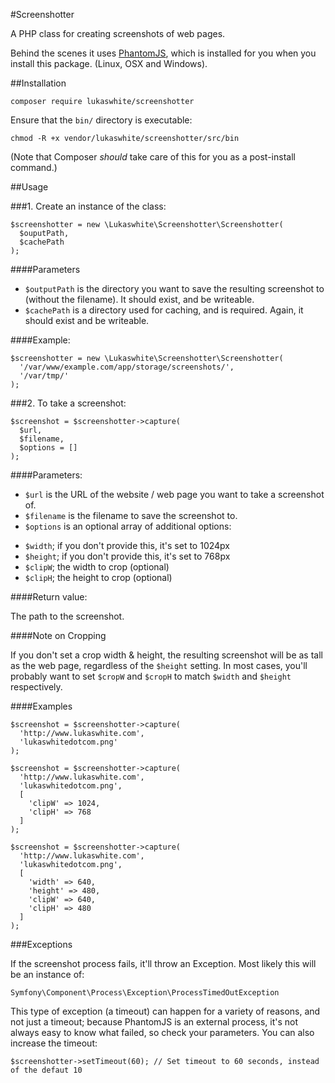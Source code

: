 #Screenshotter

A PHP class for creating screenshots of web pages.

Behind the scenes it uses [PhantomJS](http://phantomjs.org/), which is installed for you when you install this package. (Linux, OSX and Windows).

##Installation

```
composer require lukaswhite/screenshotter
```

Ensure that the `bin/` directory is executable:

```
chmod -R +x vendor/lukaswhite/screenshotter/src/bin
```

(Note that Composer _should_ take care of this for you as a post-install command.)

##Usage

###1. Create an instance of the class:

```
$screenshotter = new \Lukaswhite\Screenshotter\Screenshotter(
  $ouputPath, 
  $cachePath
);
```

####Parameters

* `$outputPath` is the directory you want to save the resulting screenshot to (without the filename). It should exist, and be writeable.
* `$cachePath` is a directory used for caching, and is required. Again, it should exist and be writeable.

####Example:

```
$screenshotter = new \Lukaswhite\Screenshotter\Screenshotter(
  '/var/www/example.com/app/storage/screenshots/',
  '/var/tmp/'
);
```

###2. To take a screenshot:

```
$screenshot = $screenshotter->capture(
  $url, 
  $filename, 
  $options = []
);
```

####Parameters:

* `$url` is the URL of the website / web page you want to take a screenshot of.
* `$filename` is the filename to save the screenshot to.
* `$options` is an optional array of additional options:
- `$width`; if you don't provide this, it's set to 1024px
- `$height`; if you don't provide this, it's set to 768px
- `$clipW`; the width to crop (optional)
- `$clipH`; the height to crop (optional)

####Return value:

The path to the screenshot.

####Note on Cropping

If you don't set a crop width & height, the resulting screenshot will be as tall as the web page, regardless of the `$height` setting. In most cases, you'll probably want to set `$cropW` and `$cropH` to match `$width` and `$height` respectively.

####Examples

```
$screenshot = $screenshotter->capture(
  'http://www.lukaswhite.com',
  'lukaswhitedotcom.png'
);
```

```
$screenshot = $screenshotter->capture(
  'http://www.lukaswhite.com',
  'lukaswhitedotcom.png',
  [
    'clipW' => 1024,
    'clipH' => 768
  ]
);
```

```
$screenshot = $screenshotter->capture(
  'http://www.lukaswhite.com',
  'lukaswhitedotcom.png',
  [
    'width' => 640,
    'height' => 480,
    'clipW' => 640,
    'clipH' => 480
  ]
);
```

###Exceptions

If the screenshot process fails, it'll throw an Exception. Most likely this will be an instance of:

```
Symfony\Component\Process\Exception\ProcessTimedOutException
```

This type of exception (a timeout) can happen for a variety of reasons, and not just a timeout; because PhantomJS is an external process, it's not always easy to know what failed, so check your parameters. You can also increase the timeout:

```
$screenshotter->setTimeout(60); // Set timeout to 60 seconds, instead of the defaut 10
```